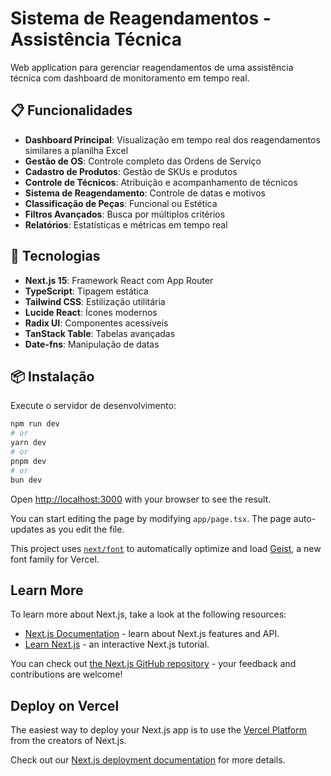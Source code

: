 # Sistema de Reagendamentos - Assistência Técnica

Web application para gerenciar reagendamentos de uma assistência técnica com dashboard de monitoramento em tempo real.

## 📋 Funcionalidades

- **Dashboard Principal**: Visualização em tempo real dos reagendamentos similares a planilha Excel
- **Gestão de OS**: Controle completo das Ordens de Serviço
- **Cadastro de Produtos**: Gestão de SKUs e produtos
- **Controle de Técnicos**: Atribuição e acompanhamento de técnicos
- **Sistema de Reagendamento**: Controle de datas e motivos
- **Classificação de Peças**: Funcional ou Estética
- **Filtros Avançados**: Busca por múltiplos critérios
- **Relatórios**: Estatísticas e métricas em tempo real

## 🚀 Tecnologias

- **Next.js 15**: Framework React com App Router
- **TypeScript**: Tipagem estática
- **Tailwind CSS**: Estilização utilitária
- **Lucide React**: Ícones modernos
- **Radix UI**: Componentes acessíveis
- **TanStack Table**: Tabelas avançadas
- **Date-fns**: Manipulação de datas

## 📦 Instalação

Execute o servidor de desenvolvimento:

```bash
npm run dev
# or
yarn dev
# or
pnpm dev
# or
bun dev
```

Open [http://localhost:3000](http://localhost:3000) with your browser to see the result.

You can start editing the page by modifying `app/page.tsx`. The page auto-updates as you edit the file.

This project uses [`next/font`](https://nextjs.org/docs/app/building-your-application/optimizing/fonts) to automatically optimize and load [Geist](https://vercel.com/font), a new font family for Vercel.

## Learn More

To learn more about Next.js, take a look at the following resources:

- [Next.js Documentation](https://nextjs.org/docs) - learn about Next.js features and API.
- [Learn Next.js](https://nextjs.org/learn) - an interactive Next.js tutorial.

You can check out [the Next.js GitHub repository](https://github.com/vercel/next.js) - your feedback and contributions are welcome!

## Deploy on Vercel

The easiest way to deploy your Next.js app is to use the [Vercel Platform](https://vercel.com/new?utm_medium=default-template&filter=next.js&utm_source=create-next-app&utm_campaign=create-next-app-readme) from the creators of Next.js.

Check out our [Next.js deployment documentation](https://nextjs.org/docs/app/building-your-application/deploying) for more details.
